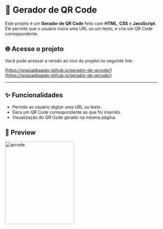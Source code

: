 # 📱 Gerador de QR Code

Este projeto é um **Gerador de QR Code** feito com **HTML**, **CSS** e **JavaScript**. Ele permite que o usuário insira uma URL ou um texto, e crie um QR Code correspondente.

## 🌐 Acesse o projeto

Você pode acessar a versão ao vivo do projeto no seguinte link:

[https://grasiapbaader.github.io/gerador-de-qrcode/](https://grasiapbaader.github.io/gerador-de-qrcode/)

---

## ✨ Funcionalidades

- Permite ao usuário digitar uma URL ou texto.
- Gera um QR Code correspondente ao que foi inserido.
- Visualização do QR Code gerado na mesma página.

## 📸 Preview

<img width="227" height="272" alt="qrcode" src="https://github.com/user-attachments/assets/4907d129-351d-4764-b35f-c83c36405819" />



